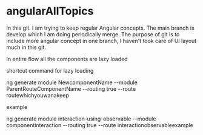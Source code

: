# angularAllTopics

In this git.
I am trying to keep regular Angular concepts.
The main branch is develop which I am doing periodically merge.
The purpose of git is to include more angular concept in one branch, I haven't took care of UI layout much in this git. 

In entire flow all the components are lazy loaded

shortcut command for lazy loading

ng generate module NewcomponentName --module ParentRouteComponentName --routing true --route routewhichyouwanakeep 
  
  example
  
  ng generate module interaction-using-observable --module componentinteraction --routing true --route interactionobservableexample 
